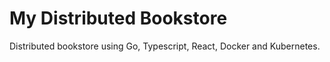 # My Distributed Bookstore

Distributed bookstore using Go, Typescript, React, Docker and Kubernetes.
